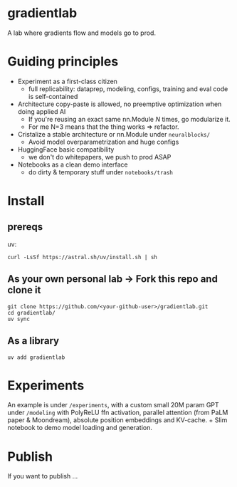 # gradientlab

A lab where gradients flow and models go to prod.

# Guiding principles

- Experiment as a first-class citizen
    - full replicability: dataprep, modeling, configs, training and eval code is self-contained
- Architecture copy-paste is allowed, no preemptive optimization when doing applied AI
    - If you're reusing an exact same nn.Module *N* times, go modularize it.
    - For me N=3 means that the thing works => refactor.
- Cristalize a stable architecture or nn.Module under `neuralblocks/`
    - Avoid model overparametrization and huge configs
- HuggingFace basic compatibility
    - we don't do whitepapers, we push to prod ASAP
- Notebooks as a clean demo interface
    - do dirty & temporary stuff under `notebooks/trash`


# Install

## prereqs

uv:
```
curl -LsSf https://astral.sh/uv/install.sh | sh
```

## As your own personal lab -> Fork this repo and clone it

```
git clone https://github.com/<your-github-user>/gradientlab.git
cd gradientlab/
uv sync
```

## As a library

```
uv add gradientlab
```

# Experiments

An example is under `/experiments`, with a custom small 20M param GPT under `/modeling` with PolyReLU ffn activation, parallel attention (from PaLM paper & Moondream), absolute position embeddings and KV-cache. + Slim notebook to demo model loading and generation.


# Publish
If you want to publish ...